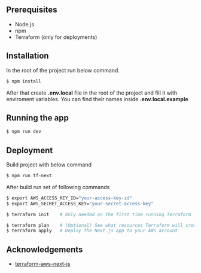 ## Prerequisites

- Node.js
- npm
- Terraform (only for deployments)

## Installation

In the root of the project run below command.
```bash
$ npm install
```

After that create __.env.local__ file in the root of the project and fill it with enviroment variables. You can find their names inside __.env.local.example__

## Running the app
```bash
$ npm run dev
```

## Deployment

Build project with below command
```bash
$ npm run tf-next
```

After build run set of following commands

```bash
$ export AWS_ACCESS_KEY_ID="your-access-key-id"
$ export AWS_SECRET_ACCESS_KEY="your-secret-access-key"

$ terraform init    # Only needed on the first time running Terraform

$ terraform plan    # (Optional) See what resources Terraform will create
$ terraform apply   # Deploy the Next.js app to your AWS account
```

## Acknowledgements
* [terraform-aws-next-js](https://github.com/dealmore/terraform-aws-next-js)
